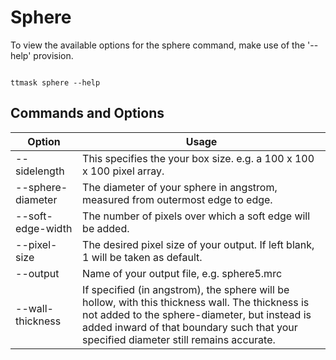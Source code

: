 #  Sphere

To view the available options for the sphere command, make use of the '--help' provision. 

```shell

ttmask sphere --help

```

## Commands and Options

Option | Usage                                                                                                                                                                                                                                      |
------------ |--------------------------------------------------------------------------------------------------------------------------------------------------------------------------------------------------------------------------------------------| 
--sidelength | This specifies the your box size. e.g. a 100 x 100 x 100 pixel array.                                                                                                                                                                      | 
--sphere-diameter  | The diameter of your sphere in angstrom, measured from outermost edge to edge.                                                                                                                                                             |
--soft-edge-width | The number of pixels over which a soft edge will be added.                                                                                                                                                                                 |
--pixel-size  | The desired pixel size of your output. If left blank, 1 will be taken as default.                                                                                                                                                          |
--output | Name of your output file, e.g. sphere5.mrc                                                                                                                                                                                                 |
--wall-thickness  | If specified (in angstrom), the sphere will be hollow, with this thickness wall. The thickness is not added to the sphere-diameter, but instead is added inward of that boundary such that your specified diameter still remains accurate. |




    